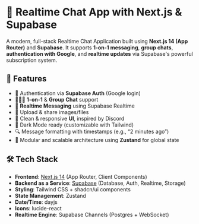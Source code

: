 # 💬 Realtime Chat App with Next.js & Supabase

A modern, full-stack Realtime Chat Application built using **Next.js 14 (App Router)** and **Supabase**. It supports **1-on-1 messaging**, **group chats**, **authentication with Google**, and **realtime updates** via Supabase's powerful subscription system.

## 🚀 Features

- 🔐 Authentication via **Supabase Auth** (Google login)
- 🧑‍🤝‍🧑 **1-on-1** & **Group Chat** support
- 🔔 **Realtime Messaging** using Supabase Realtime
- 📁 Upload & share images/files
- 🧭 Clean & responsive **UI**, inspired by Discord
- 🌙 Dark Mode ready (customizable with Tailwind)
- 🔍 Message formatting with timestamps (e.g., “2 minutes ago”)
- 🧠 Modular and scalable architecture using **Zustand** for global state

## 🛠️ Tech Stack

- **Frontend**: [Next.js 14](https://nextjs.org/) (App Router, Client Components)
- **Backend as a Service**: [Supabase](https://supabase.com/) (Database, Auth, Realtime, Storage)
- **Styling**: Tailwind CSS + shadcn/ui components
- **State Management**: Zustand
- **Date/Time**: dayjs
- **Icons**: lucide-react
- **Realtime Engine**: Supabase Channels (Postgres + WebSocket)


